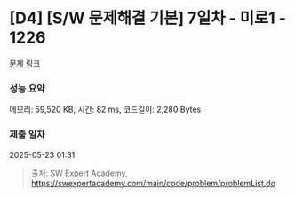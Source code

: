 # [D4] [S/W 문제해결 기본] 7일차 - 미로1 - 1226 

[문제 링크](https://swexpertacademy.com/main/code/problem/problemDetail.do?contestProbId=AV14vXUqAGMCFAYD) 

### 성능 요약

메모리: 59,520 KB, 시간: 82 ms, 코드길이: 2,280 Bytes

### 제출 일자

2025-05-23 01:31



> 출처: SW Expert Academy, https://swexpertacademy.com/main/code/problem/problemList.do